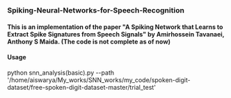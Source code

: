 ### Spiking-Neural-Networks-for-Speech-Recognition
#### This is an implementation of the paper "A Spiking Network that Learns to Extract Spike Signatures from Speech Signals" by Amirhossein Tavanaei, Anthony S Maida. (**The code is not complete as of now**)

#### Usage

python snn_analysis\(basic\).py  --path '/home/aiswarya/My_works/SNN_works/my_code/spoken-digit-dataset/free-spoken-digit-dataset-master/trial_test'
